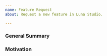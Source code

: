 ```yaml
---
name: Feature Request
about: Request a new feature in Luna Studio.

---
```


<!--
Please ensure that you check the latest version of Luna Studio to see if your feature has been implemented.
-->

### General Summary
<!--
- Describe the feature you are requesting.
-->

### Motivation
<!--
- A description of the motivation for adding this feature to Luna Studio.
- Ideally this would include use-cases that support the feature.
-->

